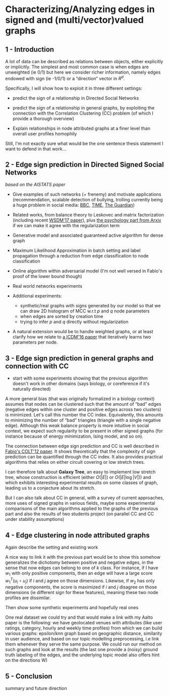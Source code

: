 # Characterizing/Analyzing edges in signed and (multi/vector)valued graphs

## 1 - Introduction

A lot of data can be described as relations between objects, either explicitly or
implicitly. The simplest and most common case is when edges are unweighted (ie
0/1) but here we consider richer information, namely edges endowed with sign
(ie -1/0/1) or a “direction” vector in $`R^d`$.

Specifically, I will show how to exploit it in three different settings:

- predict the sign of a relationship in Directed Social Networks

- predict the sign of a relationship in general graphs, by exploiting the
  connection with the Correlation Clustering (CC) problem (of which I provide a
  thorough overview)

- Explain relationships in node attributed graphs at a finer level than overall
  user profiles homophily

Still, I'm not exactly sure what would be the one sentence thesis statement I
want to defend in that work…

## 2 - Edge sign prediction in Directed Signed Social Networks

*based on the AISTATS paper*

- Give examples of such networks (+ frenemy) and motivate applications
  (recommendation, scalable detection of bullying, trolling currently being a
  huge problem in social media: [BBC](http://www.bbc.com/news/uk-37601431),
  [TIME](http://time.com/4457110/internet-trolls/), [The
  Guardian](https://www.theguardian.com/technology/2017/feb/07/twitter-abuse-harassment-crackdown))

- Related works, from balance theory to Leskovec and matrix factorization
  (including recent [WSDM'17
  paper](http://dl.acm.org/citation.cfm?id=3018681)), plus [the psychology part
  from Arxiv](https://arxiv.org/abs/1602.08986) if we can make it agree with
  the regularization term

- Generative model and associated guaranteed active algorithm for dense graph

- Maximum Likelihood Approximation in batch setting and label propagation
  through a reduction from edge classification to node classification

- Online algorithm within adversarial model (I'm not well versed in Fabio's
  proof of the lower bound though)

- Real world networks experiments

- Additional experiments:

	- synthetic/real graphs with signs generated by our model so that we
	  can draw 2D histogram of MCC w.r.t $`p`$ and $`q`$ node parameters
	- when edges are sorted by creation time
	- trying to infer $`p`$ and $`q`$ directly without regularization

- A natural extension would be to handle weighted graphs, or at least clarify
	how we relate to [a ICDM'16 paper](http://cs.umd.edu/~srijan/wsn/) that
	iteratively learns two parameters per node.

## 3 - Edge sign prediction in general graphs and connection with CC

- start with some experiments showing that the previous algorithm doesn't work
  in other domains (says biology, or coreference if it's naturally directed)

A more general bias (that was originally formalized in a biology context)
assumes that nodes can be clustered such that the amount of “bad” edges
(negative edges within one cluster and positive edges across two clusters) is
minimized. Let's call this number the CC index. Equivalently, this amounts to
minimizing the number of “bad” triangles (triangle with a single negative
edge). Although this weak balance property is more intuitive in social context,
we expect such regularity to be present in other signed graphs (for instance
because of energy minimization, Ising model, and so on).

The connection between edge sign prediction and CC is well described in
[Fabio's COLT'12 paper](http://proceedings.mlr.press/v23/cesa-bianchi12). It
shows theoretically that the complexity of sign prediction can be quantified
through the CC index. It also provides practical algorithms that relies on
either circuit covering or low stretch trees.

I can therefore talk about **Galaxy Tree**, an easy to implement low stretch
tree, whose construction is efficient (either $`O(|E|)`$ or $`O(|E|\log |V|)`$) and
which exhibits interesting experimental results on some classes of graph,
leading us to a conjecture about its stretch.

But I can also talk about CC in general, with a survey of current approaches,
more uses of signed graphs in various fields, maybe some experimental comparisons
of the main algorithms applied to the graphs of the previous part and also the
results of two students project (on parallel CC and CC under stability
assumptions)

## 4 - Edge clustering in node attributed graphs

Again describe the setting and existing work

A nice way to link it with the previous part would be to show this somehow
generalizes the dichotomy between positive and negative edges, in the sense
that now edges can belong to one of $`k`$ class. For instance, if I have $`w_1`$
with only positive components, then an edge will have a large score
$`w_1^T(u_i\circ u_j)`$ if $`i`$ and $`j`$ agree on those dimensions. Likewise, if
$`w_2`$ has only negative components, the score is maximized if $`i`$ and $`j`$
disagree on those dimensions (ie different sign for these features), meaning
these two node profiles are dissimilar.

Then show some synthetic experiments and hopefully real ones

One real dataset we could try and that would make a link with my Aalto paper is
the following: we have geolocated venues with attributes (like user ratings,
category, hourly and weekly time profiles) from which we can build various
graphs: epsilon/knn graph based on geographic distance, similarity in user
audience, and based on our topic modelling preprocessing, i.e link them
whenever they serve the same purpose. We could run our method on such graphs
and look at the results (the last one provide a (noisy) ground truth labeling
of the edges, and the underlying topic model also offers hint on the directions
W)

## 5 - Conclusion

summary and future direction
